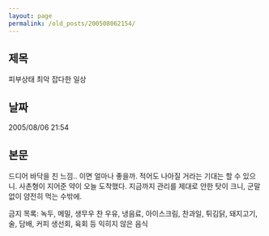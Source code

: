 ```yaml
---
layout: page
permalink: /old_posts/200508062154/
---
```


## 제목
피부상태 최악 잡다한 일상

## 날짜
2005/08/06 21:54

## 본문

드디어 바닥을 친 느낌.. 이면 얼마나 좋을까. 적어도 나아질 거라는 기대는 할 수 있으니.
사촌형이 지어준 약이 오늘 도착했다.
지금까지 관리를 제대로 안한 탓이 크니, 군말없이 얌전히 먹는 수밖에.

금지 목록:
녹두, 메밀, 생무우
찬 우유, 냉음료, 아이스크림, 찬과일, 튀김닭, 돼지고기, 술, 담배, 커피
생선회, 육회 등 익히지 않은 음식